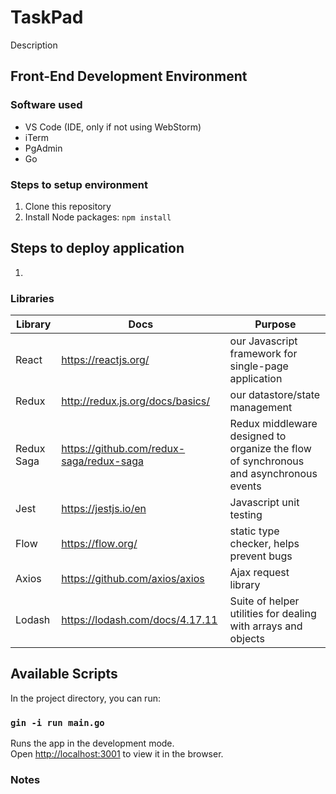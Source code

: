 # TaskPad

Description

## Front-End Development Environment

### Software used

-   VS Code (IDE, only if not using WebStorm)
-   iTerm
-   PgAdmin
-   Go

### Steps to setup environment

1. Clone this repository
1. Install Node packages: `npm install`

## Steps to deploy application

1. 

### Libraries

| Library               | Docs                                                        | Purpose                                                                                   |
| --------------------- | ----------------------------------------------------------- | ----------------------------------------------------------------------------------------- |
| React                 | https://reactjs.org/                                        | our Javascript framework for single-page application                                      |
| Redux                 | http://redux.js.org/docs/basics/                            | our datastore/state management                                                            |
| Redux Saga            | https://github.com/redux-saga/redux-saga                    | Redux middleware designed to organize the flow of synchronous and asynchronous events     |
| Jest                  | https://jestjs.io/en                                        | Javascript unit testing                                                                   |
| Flow                  | https://flow.org/                                           | static type checker, helps prevent bugs                                                   |
| Axios                 | https://github.com/axios/axios                              | Ajax request library                                                                      |
| Lodash                | https://lodash.com/docs/4.17.11                             | Suite of helper utilities for dealing with arrays and objects                             |

## Available Scripts

In the project directory, you can run:

### `gin -i run main.go`

Runs the app in the development mode.<br>
Open [http://localhost:3001](http://localhost:3001) to view it in the browser.



### Notes
